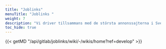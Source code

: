 ```yaml
---
title: "Joblinks"
menuTitle: "Joblinks "
weight: 7
description: "Vi driver tillsammans med de största annonssajterna i Sverige i ett pilotprojekt kring att samla alla jobb på ett ställe."
toc_hide: true
---
```


{{< getMD "/api/gitlab/joblinks/wiki/-/wikis/home?ref=develop" >}}